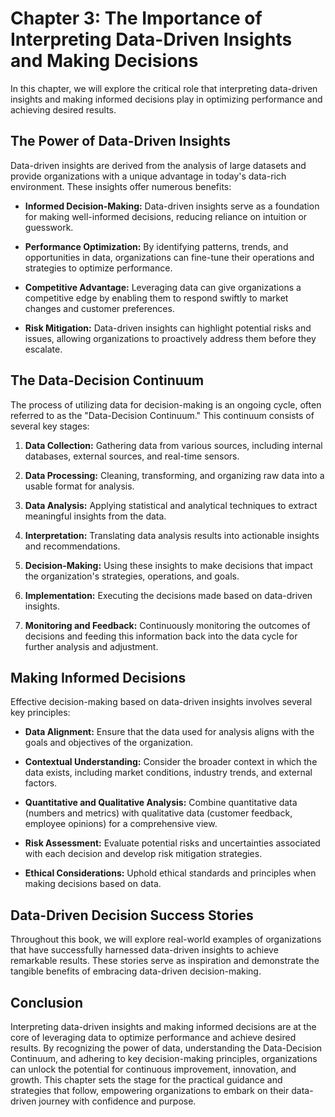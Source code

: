Chapter 3: The Importance of Interpreting Data-Driven Insights and Making Decisions
===================================================================================

In this chapter, we will explore the critical role that interpreting data-driven insights and making informed decisions play in optimizing performance and achieving desired results.

The Power of Data-Driven Insights
---------------------------------

Data-driven insights are derived from the analysis of large datasets and provide organizations with a unique advantage in today's data-rich environment. These insights offer numerous benefits:

* **Informed Decision-Making:** Data-driven insights serve as a foundation for making well-informed decisions, reducing reliance on intuition or guesswork.

* **Performance Optimization:** By identifying patterns, trends, and opportunities in data, organizations can fine-tune their operations and strategies to optimize performance.

* **Competitive Advantage:** Leveraging data can give organizations a competitive edge by enabling them to respond swiftly to market changes and customer preferences.

* **Risk Mitigation:** Data-driven insights can highlight potential risks and issues, allowing organizations to proactively address them before they escalate.

The Data-Decision Continuum
---------------------------

The process of utilizing data for decision-making is an ongoing cycle, often referred to as the "Data-Decision Continuum." This continuum consists of several key stages:

1. **Data Collection:** Gathering data from various sources, including internal databases, external sources, and real-time sensors.

2. **Data Processing:** Cleaning, transforming, and organizing raw data into a usable format for analysis.

3. **Data Analysis:** Applying statistical and analytical techniques to extract meaningful insights from the data.

4. **Interpretation:** Translating data analysis results into actionable insights and recommendations.

5. **Decision-Making:** Using these insights to make decisions that impact the organization's strategies, operations, and goals.

6. **Implementation:** Executing the decisions made based on data-driven insights.

7. **Monitoring and Feedback:** Continuously monitoring the outcomes of decisions and feeding this information back into the data cycle for further analysis and adjustment.

Making Informed Decisions
-------------------------

Effective decision-making based on data-driven insights involves several key principles:

* **Data Alignment:** Ensure that the data used for analysis aligns with the goals and objectives of the organization.

* **Contextual Understanding:** Consider the broader context in which the data exists, including market conditions, industry trends, and external factors.

* **Quantitative and Qualitative Analysis:** Combine quantitative data (numbers and metrics) with qualitative data (customer feedback, employee opinions) for a comprehensive view.

* **Risk Assessment:** Evaluate potential risks and uncertainties associated with each decision and develop risk mitigation strategies.

* **Ethical Considerations:** Uphold ethical standards and principles when making decisions based on data.

Data-Driven Decision Success Stories
------------------------------------

Throughout this book, we will explore real-world examples of organizations that have successfully harnessed data-driven insights to achieve remarkable results. These stories serve as inspiration and demonstrate the tangible benefits of embracing data-driven decision-making.

Conclusion
----------

Interpreting data-driven insights and making informed decisions are at the core of leveraging data to optimize performance and achieve desired results. By recognizing the power of data, understanding the Data-Decision Continuum, and adhering to key decision-making principles, organizations can unlock the potential for continuous improvement, innovation, and growth. This chapter sets the stage for the practical guidance and strategies that follow, empowering organizations to embark on their data-driven journey with confidence and purpose.

